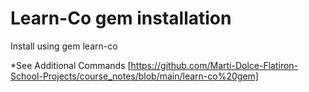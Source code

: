 # Learn-Co gem installation
Install using gem learn-co

*See Additional Commands
[https://github.com/Marti-Dolce-Flatiron-School-Projects/course_notes/blob/main/learn-co%20gem]
